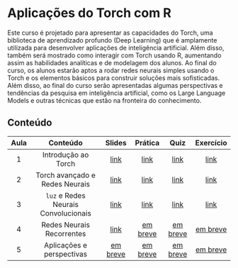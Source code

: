 
# Aplicações do Torch com R

Este curso é projetado para apresentar as capacidades do Torch, uma biblioteca de aprendizado profundo (Deep Learning) que é amplamente utilizada para desenvolver aplicações de inteligência artificial. Além disso, também será mostrado como interagir com Torch usando R, aumentando assim as habilidades analíticas e de modelagem dos alunos. Ao final do curso, os alunos estarão aptos a rodar redes neurais simples usando o Torch e os elementos básicos para construir soluções mais sofisticadas. Além disso, ao final do curso serão apresentadas algumas perspectivas e tendências da pesquisa em inteligência artificial, como os Large Language Models e outras técnicas que estão na fronteira do conhecimento.

## Conteúdo

<!-- tabela markdown com 6 colunas: aula, conteúdo, link do slide (pasta slides), link da pratica (pasta praticas), link do quiz (colocar um link de formulário google genérico) e exercício -->

| Aula | Conteúdo | Slides | Prática | Quiz | Exercício |
|:----:|:--------:|:------:|:-------:|:----:|:---------:|
| 1 | Introdução ao Torch | [link](slides/01-introducao.html) | [link](praticas/01-torch.R) | [link](https://forms.gle/2UHbjVJ86k8cYRvX9) | [link](exercicios/01-torch.R) |
| 2 | Torch avançado e Redes Neurais | [link](slides/02-autograd.html) | [link](praticas/02-avancado.R) | [link](https://forms.gle/VEZ6gpfFQmNtLv2r8) | [link](exercicios/02-avancado.R) |
| 3 | `luz` e Redes Neurais Convolucionais | [link](slides/03-conv.html) | [link](praticas/03-luz.r) | [link](https://forms.gle/LHegdqTZYffeCH5KA) | [link](exercicios/03-luz.R) |
| 4 | Redes Neurais Recorrentes | [link](slides/04-seq.html) | [em breve]( ) | [em breve]( ) | [em breve]( ) |
| 5 | Aplicações e perspectivas | [em breve]( ) | [em breve]( ) | [em breve]( ) | [em breve]( ) |
